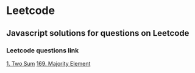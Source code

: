 # Leetcode
## Javascript solutions for questions on Leetcode


### Leetcode questions link
[1. Two Sum](https://leetcode.com/problems/two-sum/#/description)
[169. Majority Element](https://leetcode.com/problems/majority-element/#/description)